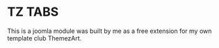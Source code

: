<h1>TZ TABS</h1>
This is a joomla module was built by me as a free extension for my own template club ThemezArt.